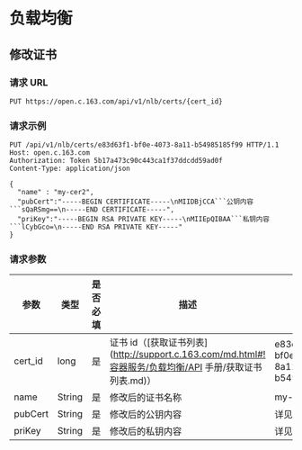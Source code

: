#  负载均衡

## 修改证书

### 请求 URL

`PUT https://open.c.163.com/api/v1/nlb/certs/{cert_id}`

### 请求示例

```http
PUT /api/v1/nlb/certs/e83d63f1-bf0e-4073-8a11-b54985185f99 HTTP/1.1
Host: open.c.163.com
Authorization: Token 5b17a473c90c443ca1f37ddcdd59ad0f
Content-Type: application/json

{
  "name" : "my-cer2",
  "pubCert":"-----BEGIN CERTIFICATE-----\nMIIDBjCCA```公钥内容```sQaRSmg==\n-----END CERTIFICATE-----",
  "priKey":"-----BEGIN RSA PRIVATE KEY-----\nMIIEpQIBAA```私钥内容```lCybGco=\n-----END RSA PRIVATE KEY-----"
}
```

### 请求参数

|   参数  |  类型  | 是否必填 |                   描述                   |                示例值                |
|---------|--------|----------|------------------------------------------|--------------------------------------|
| cert_id | long   | 是       | 证书 id（[获取证书列表](http://support.c.163.com/md.html#!容器服务/负载均衡/API 手册/获取证书列表.md)） | e83d63f1-bf0e-4073-8a11-b54985185f99 |
| name    | String | 是       | 修改后的证书名称                         | my-cer2                              |
| pubCert | String | 是       | 修改后的公钥内容                         | 详见示例                             |
| priKey  | String | 是       | 修改后的私钥内容                         | 详见示例                             |


